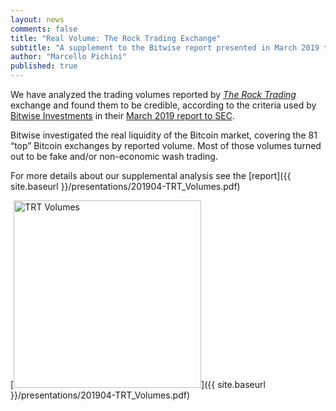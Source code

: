 ```yaml
---
layout: news
comments: false
title: "Real Volume: The Rock Trading Exchange"
subtitle: "A supplement to the Bitwise report presented in March 2019 to SEC"
author: "Marcello Pichini"
published: true
---
```

We have analyzed the trading volumes reported by
[_The Rock Trading_](http://www.therocktrading.com/) exchange
and found them to be credible,
according to the criteria used by
[Bitwise Investments](https://www.bitwiseinvestments.com/) in their
[March 2019 report to SEC](http://www.sec.gov/comments/sr-nysearca-2019-01/srnysearca201901-5164833-183434.pdf).

Bitwise investigated the real liquidity of the Bitcoin market,
covering the 81 “top” Bitcoin exchanges by reported volume.
Most of those volumes turned out to be fake
and/or non-economic wash trading.

For more details about our supplemental analysis see the
[report]({{ site.baseurl }}/presentations/201904-TRT_Volumes.pdf)

[<img src="{{ site.baseurl }}/img/posts/2019-04-23-TRT-Volumes.jpg" alt="TRT Volumes" width="300" />]({{ site.baseurl }}/presentations/201904-TRT_Volumes.pdf)
